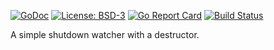 [![GoDoc](https://godoc.org/github.com/henderjon/shutdown?status.svg)](https://godoc.org/github.com/henderjon/shutdown)
[![License: BSD-3](https://img.shields.io/badge/license-BSD--3-blue.svg)](https://img.shields.io/badge/license-BSD--3-blue.svg)
[![Go Report Card](https://goreportcard.com/badge/github.com/henderjon/shutdown)](https://goreportcard.com/report/github.com/henderjon/shutdown)
[![Build Status](https://travis-ci.org/henderjon/shutdown.svg?branch=dev)](https://travis-ci.org/henderjon/shutdown)

A simple shutdown watcher with a destructor.
